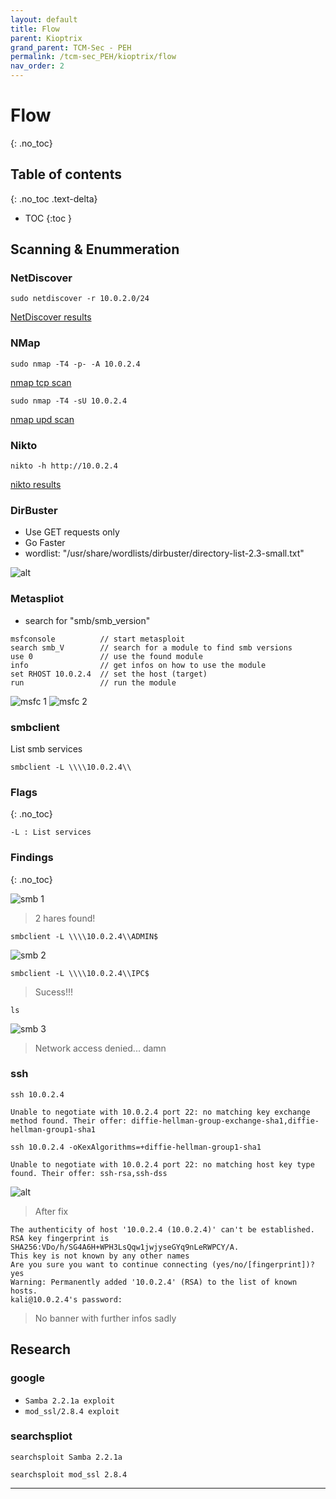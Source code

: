 ```yaml
---
layout: default
title: Flow
parent: Kioptrix
grand_parent: TCM-Sec - PEH
permalink: /tcm-sec_PEH/kioptrix/flow
nav_order: 2
---
```


# Flow
{: .no_toc}

## Table of contents
{: .no_toc .text-delta}

- TOC
{:toc }

## Scanning & Enummeration

### NetDiscover
```console 
sudo netdiscover -r 10.0.2.0/24
```
[NetDiscover results](../../assets/TCM-Sec/Kioptrix/NetDiscover.txt)
### NMap
``` console
sudo nmap -T4 -p- -A 10.0.2.4
```
[nmap tcp scan](../../assets/TCM-Sec/Kioptrix/nmap%20tcp.txt)  

```console
sudo nmap -T4 -sU 10.0.2.4 
```
[nmap upd scan](../../assets/TCM-Sec/Kioptrix/nmap%20udp.txt)

### Nikto
```console
nikto -h http://10.0.2.4
```
[nikto results](../../assets/TCM-Sec/Kioptrix/nikto.txt)

### DirBuster 
- Use GET requests only
- Go Faster
- wordlist: "/usr/share/wordlists/dirbuster/directory-list-2.3-small.txt"
  
![alt](../../assets/TCM-Sec/Kioptrix/dirBuster.png)

### Metaspliot

- search for "smb/smb_version"

``` console
msfconsole          // start metasploit
search smb_V        // search for a module to find smb versions
use 0               // use the found module
info                // get infos on how to use the module
set RHOST 10.0.2.4  // set the host (target)
run                 // run the module
```

![msfc 1](../../assets/TCM-Sec/Kioptrix/msf_01.png)
![msfc 2](../../assets/TCM-Sec/Kioptrix/msf_02.png)

### smbclient

List smb services

```console
smbclient -L \\\\10.0.2.4\\
```

### Flags
{: .no_toc}

```console
-L : List services
```

### Findings
{: .no_toc}

![smb 1](../../assets/TCM-Sec/Kioptrix/smb_1.png)

> 2 hares found!

```console
smbclient -L \\\\10.0.2.4\\ADMIN$
```

![smb 2](../../assets/TCM-Sec/Kioptrix/smb_2.png)

```console
smbclient -L \\\\10.0.2.4\\IPC$
```

> Sucess!!!

```console
ls
```

![smb 3](../../assets/TCM-Sec/Kioptrix/smb_3.png)

> Network access denied... damn

### ssh

```console
ssh 10.0.2.4
```

```console
Unable to negotiate with 10.0.2.4 port 22: no matching key exchange method found. Their offer: diffie-hellman-group-exchange-sha1,diffie-hellman-group1-sha1
```

```console
ssh 10.0.2.4 -oKexAlgorithms=+diffie-hellman-group1-sha1
```

```console
Unable to negotiate with 10.0.2.4 port 22: no matching host key type found. Their offer: ssh-rsa,ssh-dss

```

![alt](../../assets/TCM-Sec/Kioptrix/rJBwk0u.png)

> After fix

```console
The authenticity of host '10.0.2.4 (10.0.2.4)' can't be established.
RSA key fingerprint is SHA256:VDo/h/SG4A6H+WPH3LsQqw1jwjyseGYq9nLeRWPCY/A.
This key is not known by any other names
Are you sure you want to continue connecting (yes/no/[fingerprint])? yes
Warning: Permanently added '10.0.2.4' (RSA) to the list of known hosts.
kali@10.0.2.4's password: 

```
> No banner with further infos sadly

## Research

### google

- `Samba 2.2.1a exploit`
- `mod_ssl/2.8.4 exploit`

### searchspliot

```console
searchsploit Samba 2.2.1a 
```

```console
searchsploit mod_ssl 2.8.4
```

---
